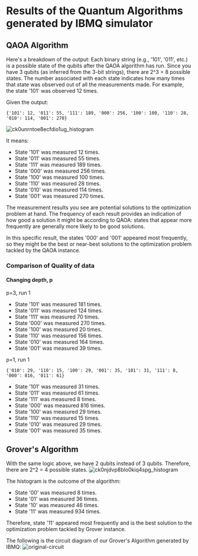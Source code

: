 # Results of the Quantum Algorithms generated by IBMQ simulator
## QAOA Algorithm
Here's a breakdown of the output:
Each binary string (e.g., '101', '011', etc.) is a possible state of the qubits after the QAOA algorithm has run. Since you have 3 qubits (as inferred from the 3-bit strings), there are 
2^3 = 8 possible states.
The number associated with each state indicates how many times that state was observed out of all the measurements made. For example, the state '101' was observed 12 times.

Given the output:

```
{'101': 12, '011': 55, '111': 189, '000': 256, '100': 100, '110': 28, '010': 114, '001': 270}
```
![ck0unrntoe8ecfdio1ug_histogram](https://github.com/ilenhanako/HFC2023/assets/9971306/beda7106-2b0e-4631-9cf3-3fe90dea3377)

It means:
- State '101' was measured 12 times.
- State '011' was measured 55 times.
- State '111' was measured 189 times.
- State '000' was measured 256 times.
- State '100' was measured 100 times.
- State '110' was measured 28 times.
- State '010' was measured 114 times.
- State '001' was measured 270 times.

The measurement results you see are potential solutions to the optimization problem at hand. The frequency of each result provides an indication of how good a solution it might be according to QAOA: states that appear more frequently are generally more likely to be good solutions.

In this specific result, the states '000' and '001' appeared most frequently, so they might be the best or near-best solutions to the optimization problem tackled by the QAOA instance. 

### Comparison of Quality of data
#### Changing depth, p
p=3, run 1
- State '101' was measured 181 times.
- State '011' was measured 124 times.
- State '111' was measured 70 times.
- State '000' was measured 270 times.
- State '100' was measured 20 times.
- State '110' was measured 156 times.
- State '010' was measured 164 times.
- State '001' was measured 39 times.

p=1, run 1
```
{'010': 29, '110': 15, '100': 29, '001': 35, '101': 31, '111': 8, '000': 816, '011': 61}
```
- State '101' was measured 31 times.
- State '011' was measured 61 times.
- State '111' was measured 8 times.
- State '000' was measured 816 times.
- State '100' was measured 29 times.
- State '110' was measured 15 times.
- State '010' was measured 29 times.
- State '001' was measured 35 times.

## Grover's Algorithm
With the same logic above, we have 2 qubits instead of 3 qubits. Therefore, there are 2^2 = 4 possible states.
![ck0njdvp8blo0kiq4spg_histogram](https://github.com/ilenhanako/HFC2023/assets/9971306/bce87b10-9b22-472e-928b-02bbc4d68c0a)

The histogram is the outcome of the algorithm:
- State '00' was measured 8 times.
- State '01' was measured 36 times.
- State '10' was measured 46 times.
- State '11' was measured 934 times.

Therefore, state '11' appeared most frequently and is the best solution to the optimization problem tackled by Grover instance.

The following is the circuit diagram of our Grover's Algorithm generated by IBMQ:
![original-circuit](https://github.com/ilenhanako/HFC2023/assets/9971306/467f96cb-fdb4-471c-aeba-2aa833fbdce0)

